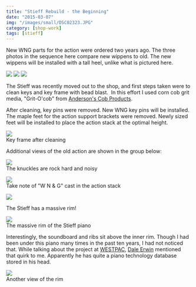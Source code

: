 ```yaml
---
title: "Stieff Rebuild - the Beginning"
date: "2015-03-07"
img: "/images/small/DSC02323.JPG"
category: [shop-work]
tags: [stieff]
---
```


New WNG parts for the action were ordered two years ago. The three photos in the sequence here compare new wippens to old. The new wippens will be installed with a tall heel, unlike what is pictured here.

![](/images/medium/IMG_20120923_055021.jpg)
![](/images/medium/IMG_20120923_055034.jpg)
![](/images/medium/IMG_20120923_054237.jpg)

The Stieff was recently moved out to the shop, and first steps taken were to clean keys and key frame with bead blast.  In this effort I used corn cob grit media, "Grit-O'cob" from [Anderson's Cob Products](http://www.andersonscob.com/).

After cleaning, key pins were removed. New WNG key pins will be installed. The maple feet for the action support brackets were removed. Newly sized feet will be installed to place the action stack at the optimal height.

![](/images/medium/DSC02325.JPG)<BR/>Key frame after cleaning

Additional views of the old action are shown in the group below:

![](/images/medium/DSC02323.JPG)<BR/>The knuckles are rock hard and noisy

![](/images/medium/IMG_20120923_053359.jpg)<BR/>Take note of "W N & G" cast in the action stack

![](/images/medium/IMG_20120923_053416.jpg)

The Stieff has a massive rim!

![](/images/medium/DSC02320.JPG)<BR/>The massive rim of the Stieff piano

Interestingly, the soundboard and ribs sit above the inner rim. Though I had been under this piano many times in the past ten years, I had not noticed that. While talking about the project at [WESTPAC](http://westpac-ptg.org/), [Dale Erwin](http://www.erwinspiano.com/) mentioned that quirk to me. Apparently he has quite a piano technology database stored in his head.

![](/images/medium/DSC02317.JPG)<BR/> Another view of the rim
